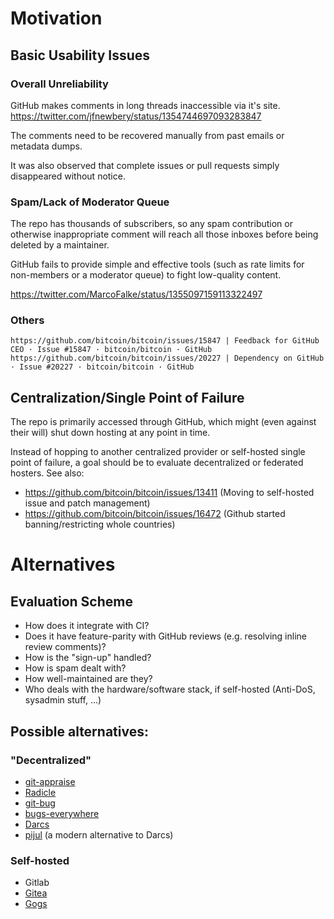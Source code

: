 # Motivation

## Basic Usability Issues

### Overall Unreliability

GitHub makes comments in long threads inaccessible via it's site. https://twitter.com/jfnewbery/status/1354744697093283847

The comments need to be recovered manually from past emails or metadata dumps.

It was also observed that complete issues or pull requests simply disappeared without notice.

### Spam/Lack of Moderator Queue

The repo has thousands of subscribers, so any spam contribution or otherwise inappropriate comment will reach all those inboxes before being deleted by a maintainer.

GitHub fails to provide simple and effective tools (such as rate limits for non-members or a moderator queue) to fight low-quality content.

https://twitter.com/MarcoFalke/status/1355097159113322497

### Others

```
https://github.com/bitcoin/bitcoin/issues/15847 | Feedback for GitHub CEO · Issue #15847 · bitcoin/bitcoin · GitHub
https://github.com/bitcoin/bitcoin/issues/20227 | Dependency on GitHub · Issue #20227 · bitcoin/bitcoin · GitHub
```

## Centralization/Single Point of Failure

The repo is primarily accessed through GitHub, which might (even against their will) shut down hosting at any point in time.

Instead of hopping to another centralized provider or self-hosted single point of failure, a goal should be to evaluate decentralized or federated hosters. See also:

* https://github.com/bitcoin/bitcoin/issues/13411 (Moving to self-hosted issue and patch management)
* https://github.com/bitcoin/bitcoin/issues/16472 (Github started banning/restricting whole countries)

# Alternatives

## Evaluation Scheme

* How does it integrate with CI?
* Does it have feature-parity with GitHub reviews (e.g. resolving inline review comments)?
* How is the "sign-up" handled?
* How is spam dealt with?
* How well-maintained are they?
* Who deals with the hardware/software stack, if self-hosted (Anti-DoS, sysadmin stuff, ...)

## Possible alternatives:

### "Decentralized"

- [git-appraise](https://github.com/google/git-appraise)
- [Radicle](https://radicle.xyz/)
- [git-bug](https://github.com/MichaelMure/git-bug)
- [bugs-everywhere](https://bugs-everywhere.readthedocs.io/en/latest/tutorial.html)
- [Darcs](http://darcs.net)
- [pijul](https://pijul.org) (a modern alternative to Darcs)

### Self-hosted
- Gitlab
- [Gitea](https://gitea.io/)
- [Gogs](https://gogs.io/)